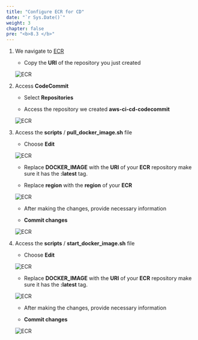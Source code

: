 ```yaml
---
title: "Configure ECR for CD"
date: "`r Sys.Date()`"
weight: 3
chapter: false
pre: "<b>8.3 </b>"
---
```


1. We navigate to [ECR](https://ap-southeast-1.console.aws.amazon.com/ecr/private-registry/repositories?region=ap-southeast-1)

   - Copy the **URI** of the repository you just created

    ![ECR](/images/8-ECR/3.png)

2. Access **CodeCommit**

    - Select **Repositories**

    - Access the repository we created **aws-ci-cd-codecommit**

    ![ECR](/images/8-ECR/4.png)

3. Access the **scripts** / **pull_docker_image.sh** file

    - Choose **Edit**

    ![ECR](/images/8-ECR/8.png)

    - Replace **DOCKER_IMAGE** with the **URI** of your **ECR** repository make sure it has the **:latest** tag.

    - Replace **region** with the **region** of your **ECR**

    ![ECR](/images/8-ECR/9.png)

    - After making the changes, provide necessary information

    - **Commit changes**

    ![ECR](/images/8-ECR/7.png)

4. Access the **scripts** / **start_docker_image.sh** file

    - Choose **Edit**

    ![ECR](/images/8-ECR/10.png)

    - Replace **DOCKER_IMAGE** with the **URI** of your **ECR** repository make sure it has the **:latest** tag.

    ![ECR](/images/8-ECR/11.png)

    - After making the changes, provide necessary information

    - **Commit changes**

    ![ECR](/images/8-ECR/7.png)
